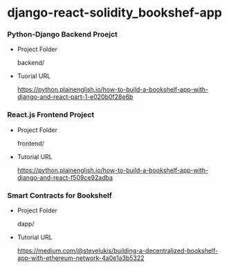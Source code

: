 # django-react-solidity_bookshef-app

### Python-Django Backend Proejct

- Project Folder

  backend/

- Tuorial URL

  https://python.plainenglish.io/how-to-build-a-bookshelf-app-with-django-and-react-part-1-e020b0f28e6b
  
### React.js Frontend Project

- Project Folder

  frontend/

- Tutorial URL

  https://python.plainenglish.io/how-to-build-a-bookshelf-app-with-django-and-react-f509ce92adba


### Smart Contracts for Bookshelf

- Project Folder

  dapp/

- Tutorial URL

  https://medium.com/@stevelukis/building-a-decentralized-bookshelf-app-with-ethereum-network-4a0e1a3b5322
